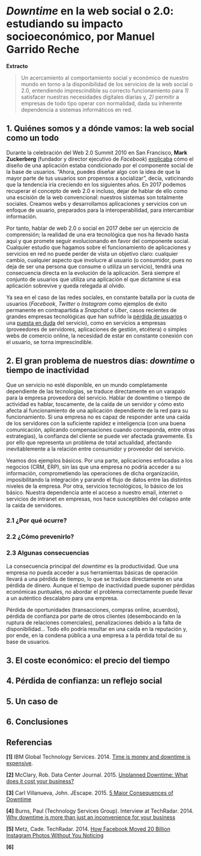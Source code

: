 # *Downtime* en la web social o 2.0: estudiando su impacto socioeconómico, por Manuel Garrido Reche

**Extracto**
 
> Un acercamiento al comportamiento social y económico de nuestro mundo en torno a la disponibilidad de los servicios de la web social o 2.0, entendiendo imprescindible su correcto funcionamiento para *1)* satisfacer nuestras necesidades digitales diarias y, *2)* permitir a empresas de todo tipo operar con normalidad, dada su inherente dependencia a sistemas informáticos en red.

## 1. Quiénes somos y a dónde vamos: la web social como un todo

Durante la celebración del Web 2.0 Summit 2010 en San Francisco, **Mark Zuckerberg** (fundador y director ejecutivo de *Facebook*) [explicaba](https://www.youtube.com/watch?v=Czw-dtTP6oU) cómo el diseño de una aplicación estaba condicionado por el componente social de la base de usuarios. “Ahora, puedes diseñar algo con la idea de que la mayor parte de tus usuarios son propensos a socializar”, decía, vaticinando que la tendencia iría creciendo en los siguientes años. En 2017 podemos recuperar el concepto de web 2.0 e incluso, dejar de hablar de ello como una escisión de la web convencional: nuestros sistemas son totalmente sociales. Creamos webs y desarrollamos aplicaciones y servicios con un enfoque de usuario, preparados para la interoperabilidad, para intercambiar información.
 
Por tanto, hablar de web 2.0 o social en 2017 debe ser un ejercicio de comprensión; la realidad de una era tecnológica que nos ha llevado hasta aquí y que promete seguir evolucionando en favor del componente social. Cualquier estudio que hagamos sobre el funcionamiento de aplicaciones y servicios en red no puede perder de vista un objetivo claro: cualquier cambio, cualquier aspecto que involucre al usuario (o consumidor, pues no deja de ser una persona que consume o utiliza un servicio), tendrá una consecuencia directa en la evolución de la aplicación. Será siempre el conjunto de usuarios que utiliza una aplicación el que dictamine si esa aplicación sobrevive y queda relegada al olvido.
 
Ya sea en el caso de las redes sociales, en constante batalla por la cuota de usuarios (*Facebook*, *Twitter* o *Instagram* como ejemplos de éxito permanente en contrapartida a *Snapchat* o *Uber*, casos recientes de grandes empresas tecnológicas que han sufrido la [pérdida de usuarios](https://techcrunch.com/2017/01/30/attack-of-the-clone/) o una [puesta en duda](http://fortune.com/2017/02/03/uber-lyft-delete-donald-trump-executive-order/) del servicio), como en servicios a empresas (proveedores de servidores, aplicaciones de gestión, etcétera) o simples webs de comercio online, la necesidad de estar en constante conexión con el usuario, se torna imprescindible.

## 2. El gran problema de nuestros días: *downtime* o tiempo de inactividad

Que un servicio no esté disponible, en un mundo completamente dependiente de las tecnologías, se traduce directamente en un varapalo para la empresa proveedora del servicio. Hablar de downtime o tiempo de actividad es hablar, toscamente, de la caída de un servidor y cómo esto afecta al funcionamiento de una aplicación dependiente de la red para su funcionamiento. Si una empresa no es capaz de responder ante una caída de los servidores con la suficiente rapidez e inteligencia (con una buena comunicación, aplicando compensaciones cuando corresponda, entre otras estrategias), la confianza del cliente se puede ver afectada gravemente. Es por ello que representa un problema de total actualidad, afectando inevitablemente a la relación entre consumidor y proveedor del servicio. 

Veamos dos ejemplos básicos. Por una parte, aplicaciones enfocadas a los negocios (CRM, ERP), sin las que una empresa no podría acceder a su información, comprometiendo las operaciones de dicha organización, imposibilitando la integración y parando el flujo de datos entre las distintos niveles de la empresa. Por otra, servicios tecnológicos, lo básico de los básico. Nuestra dependencia ante el acceso a nuestro email, internet o servicios de intranet en empresas, nos hace susceptibles del colapso ante la caída de servidores. 

### 2.1 ¿Por qué ocurre?



### 2.2 ¿Cómo prevenirlo?



### 2.3 Algunas consecuencias

La consecuencia principal del *downtime* es la productividad. Que una empresa no pueda acceder a sus herramientas básicas de operación llevará a una pérdida de tiempo, lo que se traduce directamente en una pérdida de dinero. Aunque el tiempo de inactividad puede suponer pérdidas económicas puntuales, no abordar el problema correctamente puede llevar a un auténtico descalabro para una empresa.
 
Pérdida de oportunidades (transacciones, compras online, acuerdos), pérdida de confianza por parte de otros clientes (desembocando en la ruptura de relaciones comerciales), penalizaciones debido a la falta de disponibilidad... Todo ello podría resultar en una caída en la reputación y, por ende, en la condena pública a una empresa a la pérdida total de su base de usuarios.



## 3. El coste económico: el precio del tiempo

## 4. Pérdida de confianza: un reflejo social

## 5. Un caso de 

## 6. Conclusiones

## Referencias

**[1]** IBM Global Technology Services. 2014. [Time is money and downtime is expensive](http://public.dhe.ibm.com/common/ssi/ecm/mt/en/mtw03011usen/MTW03011USEN.PDF?cm_mc_uid=40722369935914958827176&cm_mc_sid_50200000=1495882717&cm_mc_sid_52640000=1495882717). 

**[2]** McClary, Rob. Data Center Journal. 2015. [Unplanned Downtime: What does it cost your business?](http://www.datacenterjournal.com/unplanned-downtime-cost-business/)

**[3]** Carl Villanueva, John. JEscape. 2015. [5 Major Consequences of Downtime](http://www.jscape.com/blog/consequences-of-downtime)

**[4]** Burns, Paul (Technology Services Group). Interview at TechRadar. 2014. [Why downtime is more than just an inconvenience for your business](http://www.techradar.com/news/world-of-tech/management/why-downtime-is-more-than-just-an-inconvenience-for-your-business-1255411)

**[5]** Metz, Cade. TechRadar. 2014. [How Facebook Moved 20 Billion Instagram Photos Without You Noticing](https://www.wired.com/2014/06/facebook-instagram/)

**[6]**
